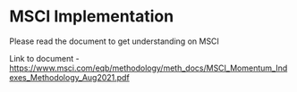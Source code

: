 # MSCI Implementation

Please read the document to get understanding on MSCI

Link to document - https://www.msci.com/eqb/methodology/meth_docs/MSCI_Momentum_Indexes_Methodology_Aug2021.pdf
